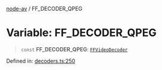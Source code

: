 [node-av](../globals.md) / FF\_DECODER\_QPEG

# Variable: FF\_DECODER\_QPEG

> `const` **FF\_DECODER\_QPEG**: [`FFVideoDecoder`](../type-aliases/FFVideoDecoder.md)

Defined in: [decoders.ts:250](https://github.com/seydx/av/blob/f8631fc881b394300b1479f511d55cf1c370a87f/src/constants/decoders.ts#L250)
